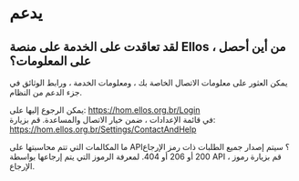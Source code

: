 # يدعم


## <b>لقد تعاقدت على الخدمة على منصة Ellos ، من أين أحصل على المعلومات؟</b>
يمكن العثور على معلومات الاتصال الخاصة بك ، ومعلومات الخدمة ، ورابط الوثائق في جزء الدعم من النظام.

يمكن الرجوع إليها على: https://hom.ellos.org.br/Login <br/>
في قائمة الإعدادات ، ضمن خيار الاتصال والمساعدة. قم بزيارة: https://hom.ellos.org.br/Settings/ContactAndHelp

ما المكالمات التي تتم محاسبتها على API؟
سيتم إصدار جميع الطلبات ذات رمز الإرجاع 200 أو 206 أو 404. لمعرفة الرموز التي يتم إرجاعها بواسطة API ، قم بزيارة رموز الإرجاع.